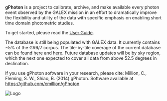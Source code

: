 **gPhoton** is a project to calibrate, archive, and make available every photon event observed by the GALEX mission in an effort to dramatically improve the flexibility and utility of the data with specific emphasis on enabling short time domain photometric studies.

To get started, please read the [User Guide](https://github.com/cmillion/gPhoton/blob/master/docs/UserGuide.md).

The database is still being populated with GALEX data. It currently contains ~5% of the GR6/7 corpus. The tile-by-tile coverage of the current database can be found [here](https://github.com/cmillion/gPhoton/blob/master/docs/coaddList_061714.csv) and [here](https://github.com/cmillion/gPhoton/blob/master/docs/visitList_061714.csv). Future database updates will be by sky region, which the next one expected to cover all data from above 52.5 degrees in declination.

If you use gPhoton software in your research, please cite:
Million, C., Fleming, S. W., Shiao, B. (2014) gPhoton. Software available at https://github.com/cmillion/gPhoton

![Logo](https://travis-ci.org/cmillion/gPhoton.svg?branch=master)
